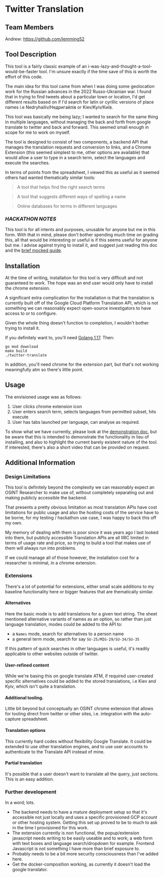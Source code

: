 # Twitter Translation

## Team Members
Andrew: https://github.com/lemming52

## Tool Description
This tool is a fairly classic example of an i-was-lazy-and-thought-a-tool-would-be-faster tool. I'm unsure exactly if the time save of this is worth the effort of this code.

The main idea for this tool came from when I was doing some geolocation work for the Russian advances in the 2022 Russo-Ukrainian war. I found that in trying to find tweets about a particular town or location, I'd get different results based on if I'd search for latin or cyrillic versions of place names i.e Nedryhailiv/Недригайлів or Kiev/Kyiv/Київ.

This tool was basically me being lazy; I wanted to search for the same thing in multiple languages, without managing the back and forth from google translate to twitter and back and forward. This seemed small enough in scope for me to work on myself.

The tool is designed to consist of two components, a backend API that manages the translation requests and conversion to links, and a Chrome Extension (this seemed simplest to me, other options are available) that would allow a user to type in a search term, select the languages and execute the searches.

In terms of points from the spreadsheet, I viewed this as useful as it seemed others had wanted thematically similar tools:

> A tool that helps find the right search terms

> A tool that suggests different ways of spelling a name

> Online databases for terms in different languages

### *HACKATHON NOTES*

This tool is for all intents and purposes, unusable for anyone but me in this form. With that in mind, please don't bother spending much time on grading this, all that would be interesting or useful is if this seems useful for anyone but me. I advise against trying to install it, and suggest just reading this doc and the [brief mocked guide](https://github.com/lemming52/twitter-translate/blob/master/demo.md).

## Installation
At the time of writing, installation for this tool is very difficult and not guaranteed to work. The hope was an end user would only have to install the chrome extension.

A significant extra complication for the installation is that the translation is currently built off of the Google Cloud Platform Translation API, which is not something we can reasonably expect open-source investigators to have access to or to configure.

Given the whole thing doesn't function to completion, I wouldn't bother trying to install it.

If you definitely want to, you'll need [Golang 1.17](https://go.dev/doc/install). Then:
```
go mod download
make build
./twitter-translate
```

In addition, you'll need chrome for the extension part, but that's not working meaningfully atm so there's little point.

## Usage

The envisioned usage was as follows:
1. User clicks chrome extension icon
2. User enters search term, selects languages from permitted subset, hits execute
3. User has tabs launched per language, can analyse as required.

To show what we have currently, please look at the [demonstration doc](https://github.com/lemming52/twitter-translate/blob/master/demo.md), but be aware that this is intended to demonstrate the functionality in lieu of installing, and also to highlight the current barely existent nature of the tool. If interested, there's also a short video that can be provided on request.

## Additional Information

### Design Limitations

This tool is definitely beyond the complexity we can reasonably expect an OSINT Researcher to make use of, without completely separating out and making publicly accessible the backend.

That presents a pretty obvious limitation as most translation APIs have cost limitations for public usage and also the hosting costs of the service have to be borne, for my testing / hackathon use case, I was happy to back this off my own.

My memory of dealing with them is poor since it was years ago I last looked into them, but publicly accessible Translation APIs are all IIRC limited in terms of usage rate and price, so trying to build a tool that makes use of them will always run into problems.

If we could manage all of those however, the installation cost for a researcher is minimal, in a chrome extension.

### Extensions

There's a lot of potential for extensions, either small scale additions to my baseline functionality here or bigger features that are thematically similar.

#### Alternatives

Here the basic mode is to add translations for a given text string. The sheet mentioned alternative variants of names as an option, so rather than just language translation, modes could be added to the API to:

* a `Names` mode, search for alternatives to a person name
* a general term mode, search for say `SU-25/MIG-29/SU-34/SU-35`

If this pattern of quick searches in other languages is useful, it's readily applicable to other websites outside of twitter.

#### User-refined content

While we're basing this on google translate ATM, if required user-created specific alternatives could be added to the stored translations, i.e Kiev and Kyiv, which isn't quite a translation.

#### Additional tooling.

Little bit beyond but conceptually an OSINT chrome extension that allows for tooling direct from twitter or other sites, i.e. integration with the auto-capture spreadsheet.

#### Translation options

This currently hard codes without flexibility Google Translate. It could be extended to use other translation engines, and to use user accounts to authenticate to the Translate API instead of mine.

#### Partial translation

It's possible that a user doesn't want to translate all the query, just sections. This is an easy addition.

### Further development

In a word; lots.

* The backend needs to have a mature deployment setup so that it's accessible not just locally and uses a specific provisioned GCP account or other hosting system. Getting this set up proved to be to much to ask in the time I provisioned for this work.
* The extension currently is non functional, the popup/extension javascript needs writing to be easily useable and to work; a web form with text boxes and language search/dropdown for example. Frontend Javascript is not something I have more than brief exposure to.
* Probably needs to be a bit more security consciousness than I've added here.
* Get the docker-composition working, as currently it doesn't load the google translator.